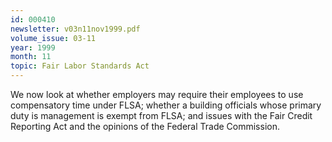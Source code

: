 ```yaml
---
id: 000410
newsletter: v03n11nov1999.pdf
volume_issue: 03-11
year: 1999
month: 11
topic: Fair Labor Standards Act
---
```


We now look at whether employers may require their employees to use compensatory time under FLSA; whether a building officials whose primary duty is management is exempt from FLSA; and issues with the Fair Credit Reporting Act and the opinions of the Federal Trade Commission.